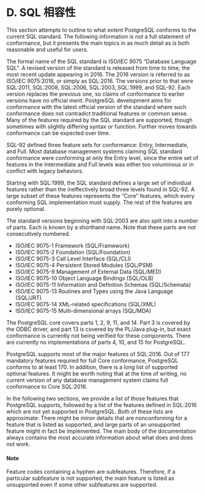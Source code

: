 # D. SQL 相容性

This section attempts to outline to what extent PostgreSQL conforms to the current SQL standard. The following information is not a full statement of conformance, but it presents the main topics in as much detail as is both reasonable and useful for users.

The formal name of the SQL standard is ISO/IEC 9075 “Database Language SQL”. A revised version of the standard is released from time to time; the most recent update appearing in 2016. The 2016 version is referred to as ISO/IEC 9075:2016, or simply as SQL:2016. The versions prior to that were SQL:2011, SQL:2008, SQL:2006, SQL:2003, SQL:1999, and SQL-92. Each version replaces the previous one, so claims of conformance to earlier versions have no official merit. PostgreSQL development aims for conformance with the latest official version of the standard where such conformance does not contradict traditional features or common sense. Many of the features required by the SQL standard are supported, though sometimes with slightly differing syntax or function. Further moves towards conformance can be expected over time.

SQL-92 defined three feature sets for conformance: Entry, Intermediate, and Full. Most database management systems claiming SQL standard conformance were conforming at only the Entry level, since the entire set of features in the Intermediate and Full levels was either too voluminous or in conflict with legacy behaviors.

Starting with SQL:1999, the SQL standard defines a large set of individual features rather than the ineffectively broad three levels found in SQL-92. A large subset of these features represents the “Core” features, which every conforming SQL implementation must supply. The rest of the features are purely optional.

The standard versions beginning with SQL:2003 are also split into a number of parts. Each is known by a shorthand name. Note that these parts are not consecutively numbered.

* ISO/IEC 9075-1 Framework (SQL/Framework)
* ISO/IEC 9075-2 Foundation (SQL/Foundation)
* ISO/IEC 9075-3 Call Level Interface (SQL/CLI)
* ISO/IEC 9075-4 Persistent Stored Modules (SQL/PSM)
* ISO/IEC 9075-9 Management of External Data (SQL/MED)
* ISO/IEC 9075-10 Object Language Bindings (SQL/OLB)
* ISO/IEC 9075-11 Information and Definition Schemas (SQL/Schemata)
* ISO/IEC 9075-13 Routines and Types using the Java Language (SQL/JRT)
* ISO/IEC 9075-14 XML-related specifications (SQL/XML)
* ISO/IEC 9075-15 Multi-dimensional arrays (SQL/MDA)

The PostgreSQL core covers parts 1, 2, 9, 11, and 14. Part 3 is covered by the ODBC driver, and part 13 is covered by the PL/Java plug-in, but exact conformance is currently not being verified for these components. There are currently no implementations of parts 4, 10, and 15 for PostgreSQL.

PostgreSQL supports most of the major features of SQL:2016. Out of 177 mandatory features required for full Core conformance, PostgreSQL conforms to at least 170. In addition, there is a long list of supported optional features. It might be worth noting that at the time of writing, no current version of any database management system claims full conformance to Core SQL:2016.

In the following two sections, we provide a list of those features that PostgreSQL supports, followed by a list of the features defined in SQL:2016 which are not yet supported in PostgreSQL. Both of these lists are approximate: There might be minor details that are nonconforming for a feature that is listed as supported, and large parts of an unsupported feature might in fact be implemented. The main body of the documentation always contains the most accurate information about what does and does not work.

#### Note

Feature codes containing a hyphen are subfeatures. Therefore, if a particular subfeature is not supported, the main feature is listed as unsupported even if some other subfeatures are supported.
